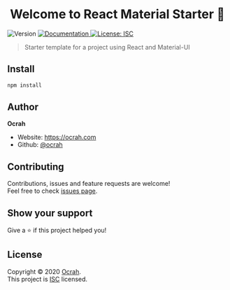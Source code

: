 <h1 align="center">Welcome to React Material Starter 👋</h1>
<p>
  <img alt="Version" src="https://img.shields.io/badge/version-1.0.0-blue.svg?cacheSeconds=2592000" />
  <a href="https://github.com/Ocrah/react-material-starter#readme" target="_blank">
    <img alt="Documentation" src="https://img.shields.io/badge/documentation-yes-brightgreen.svg" />
  </a>
  <a href="TBD" target="_blank">
    <img alt="License: ISC" src="https://img.shields.io/badge/License-ISC-yellow.svg" />
  </a>
</p>

> Starter template for a project using React and Material-UI

## Install

```sh
npm install
```

## Author

**Ocrah**

* Website: https://ocrah.com
* Github: [@ocrah](https://github.com/ocrah)

## Contributing

Contributions, issues and feature requests are welcome!<br />Feel free to check [issues page](https://github.com/Ocrah/react-material-starter/issues). 

## Show your support

Give a ⭐️ if this project helped you!

## License

Copyright © 2020 [Ocrah](https://github.com/ocrah).<br />
This project is [ISC](TBD) licensed.